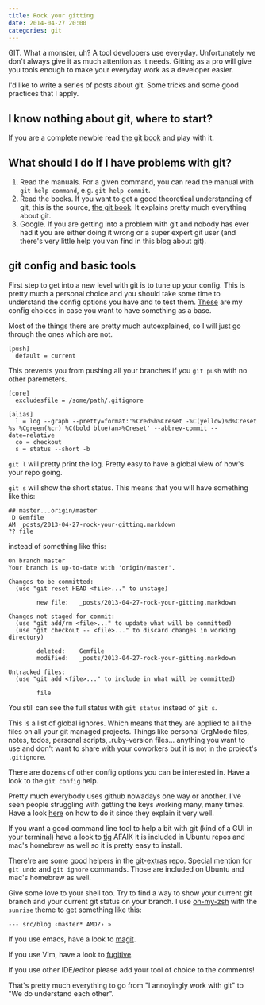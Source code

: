 ```yaml
---
title: Rock your gitting
date: 2014-04-27 20:00
categories: git
---
```


GIT. What a monster, uh? A tool developers use everyday. Unfortunately
we don't always give it as much attention as it needs. Gitting as a
pro will give you tools enough to make your everyday work as a
developer easier.

I'd like to write a series of posts about git. Some tricks and some
good practices that I apply.

## I know nothing about git, where to start?

If you are a complete newbie read
[the git book](http://git-scm.com/book) and play with it.

## What should I do if I have problems with git?

1. Read the manuals. For a given command, you can read the manual with
`git help command`, e.g. `git help commit`.
2. Read the books. If you want to get a good theoretical understanding
   of git, this is the source,
   [the git book](http://git-scm.com/book). It explains pretty much
   everything about git.
3. Google. If you are getting into a problem with git and nobody has
   ever had it you are either doing it wrong or a super expert git
   user (and there's very little help you van find in this blog about
   git).

## git config and basic tools

First step to get into a new level with git is to tune up your
config. This is pretty much a personal choice and you should take some
time to understand the config options you have and to test
them. [These](https://github.com/franciscoj/dot-files/blob/master/git/gitconfig)
are my config choices in case you want to have something as a base.

Most of the things there are pretty much autoexplained, so I will just
go through the ones which are not.

```
[push]
  default = current
```

This prevents you from pushing all your branches if you `git push`
with no other paremeters.

```
[core]
  excludesfile = /some/path/.gitignore
```

```
[alias]
  l = log --graph --pretty=format:'%Cred%h%Creset -%C(yellow)%d%Creset %s %Cgreen(%cr) %C(bold blue)an>%Creset' --abbrev-commit --date=relative
  co = checkout
  s = status --short -b
```

`git l` will pretty print the log. Pretty easy to have a global view
of how's your repo going.

`git s` will show the short status. This means that you will have
something like this:

```
## master...origin/master
 D Gemfile
AM _posts/2013-04-27-rock-your-gitting.markdown
?? file
```

instead of something like this:

```
On branch master
Your branch is up-to-date with 'origin/master'.

Changes to be committed:
  (use "git reset HEAD <file>..." to unstage)

        new file:   _posts/2013-04-27-rock-your-gitting.markdown

Changes not staged for commit:
  (use "git add/rm <file>..." to update what will be committed)
  (use "git checkout -- <file>..." to discard changes in working directory)

        deleted:    Gemfile
        modified:   _posts/2013-04-27-rock-your-gitting.markdown

Untracked files:
  (use "git add <file>..." to include in what will be committed)

        file
```

You still can see the full status with `git status` instead of `git s`.

This is a list of global ignores. Which means that they are applied to
all the files on all your git managed projects. Things like personal
OrgMode files, notes, todos, personal scripts, .ruby-version
files... anything you want to use and don't want to share with your
coworkers but it is not in the project's `.gitignore`.

There are dozens of other config options you can be interested
in. Have a look to the `git config` help.

Pretty much everybody uses github nowadays one way or another. I've
seen people struggling with getting the keys working many, many
times. Have a look
[here](https://help.github.com/articles/generating-ssh-keys) on how to
do it since they explain it very well.

If you want a good command line tool to help a bit with git (kind of a
GUI in your terminal) have a look to
[tig](https://github.com/jonas/tig) AFAIK it is included in Ubuntu
repos and mac's homebrew as well so it is pretty easy to install.

There're are some good helpers in the
[git-extras](https://github.com/visionmedia/git-extras) repo. Special
mention for `git undo` and `git ignore` commands. Those are included
on Ubuntu and mac's homebrew as well.

Give some love to your shell too. Try to find a way to show your
current git branch and your current git status on your branch. I use
[oh-my-zsh](https://github.com/robbyrussell/oh-my-zsh) with the
`sunrise` theme to get something like this:

```
--- src/blog ‹master* AMD?› »
```

If you use emacs, have a look to
[magit](http://magit.github.io/magit.html).

If you use Vim, have a look
to [fugitive](https://github.com/tpope/vim-fugitive).

If you use other IDE/editor please add your tool of choice to the
comments!

That's pretty much everything to go from "I annoyingly work with git"
to "We do understand each other".
